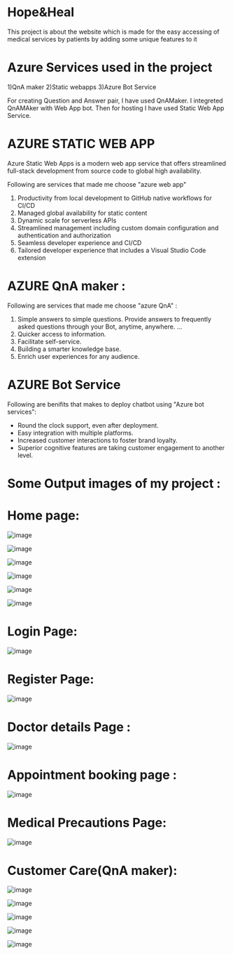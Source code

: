 # Hope&Heal
This project is about the website which is made for the easy accessing of medical services by patients by adding some unique features to it

# Azure Services used in the project
1)QnA maker 2)Static webapps 3)Azure Bot Service

For creating Question and Answer pair, I have used QnAMaker. I integreted QnAMAker with Web App bot. Then for hosting I have used Static Web App Service.

# AZURE STATIC WEB APP 
Azure Static Web Apps is a modern web app service that offers streamlined full-stack development from source code to global high availability.

Following are services that made me choose "azure web app"

1. Productivity from local development to GitHub native workflows for CI/CD
2. Managed global availability for static content
3. Dynamic scale for serverless APIs
4. Streamlined management including custom domain configuration and authentication and authorization
5. Seamless developer experience and CI/CD
6. Tailored developer experience that includes a Visual Studio Code extension

# AZURE QnA maker :

Following are services that made me choose "azure QnA" :
1. Simple answers to simple questions. Provide answers to frequently asked questions through your Bot, anytime, anywhere. ...
2. Quicker access to information.
3. Facilitate self-service.
4. Building a smarter knowledge base. 
5. Enrich user experiences for any audience.

# AZURE Bot Service

Following are benifits that makes to deploy chatbot using "Azure bot services":

- Round the clock support, even after deployment.
- Easy integration with multiple platforms.
- Increased customer interactions to foster brand loyalty.
- Superior cognitive features are taking customer engagement to another level.

# Some Output images of my project :

# Home page:

![image](https://user-images.githubusercontent.com/89384425/173747461-c7262a0b-1909-4b01-b497-6fc072085e6b.png)

![image](https://user-images.githubusercontent.com/89384425/173747580-adb1c47e-d345-4e56-992f-4d587430e16c.png)

![image](https://user-images.githubusercontent.com/89384425/173747689-b90536bf-ce5e-4651-917e-19aef994937f.png)

![image](https://user-images.githubusercontent.com/89384425/173747815-3192c275-1bed-4445-b74d-42096aaabfd3.png)

![image](https://user-images.githubusercontent.com/89384425/173748062-aad5f4a7-bf83-490a-bd84-80eb27dbe29a.png)

![image](https://user-images.githubusercontent.com/89384425/173748158-c0c332c4-1468-4795-8cfd-d5df3af0f31a.png)

# Login Page:

![image](https://user-images.githubusercontent.com/89384425/173322922-81b330b9-ffca-4982-b08a-1c4fcc5d3389.png)

# Register Page:

![image](https://user-images.githubusercontent.com/89384425/173323074-15d62533-435d-48a8-a7ba-741065df89af.png)

# Doctor details Page :
![image](https://user-images.githubusercontent.com/89384425/173323272-6da31a7d-be86-44e7-9d81-fde4537c628f.png)

# Appointment booking page :
![image](https://user-images.githubusercontent.com/89384425/173323392-7f6b40f3-6c1e-4a80-927a-9b24bde51b03.png)

# Medical Precautions Page:
![image](https://user-images.githubusercontent.com/89384425/173323523-2a710e3b-9ff0-4f82-a320-2a064cbdc21f.png)

# Customer Care(QnA maker):
![image](https://user-images.githubusercontent.com/89384425/173323883-de23c2f7-b105-4336-b2d1-bab03ac014f5.png)

![image](https://user-images.githubusercontent.com/89384425/173323941-ee6e7f33-d331-4f94-a051-67403477ed3b.png)

![image](https://user-images.githubusercontent.com/89384425/173323996-2f5f59a0-9b4e-44ba-9a50-467f3110d11b.png)

![image](https://user-images.githubusercontent.com/89384425/173324122-c68979f8-a2c8-4e40-bc18-49d839330fd8.png)

![image](https://user-images.githubusercontent.com/89384425/173324199-d89f1bf5-e0a1-4fad-81a6-1f1b5ae3e4cb.png)









